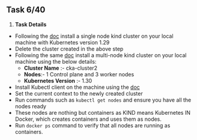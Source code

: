 ## Task 6/40

1. **Task Details**
- Following the [doc](https://kind.sigs.k8s.io/) install a single node kind cluster on your local machine with Kubernetes version 1.29
- Delete the cluster created in the above step
- Following the same [doc](https://kind.sigs.k8s.io/) install a multi-node kind cluster on your local machine using the below details:
    - **Cluster Name** :- cka-cluster2
    - **Nodes**:- 1 Control plane and 3 worker nodes
    - **Kubernetes Version** :- 1.30
- Install Kubectl client on the machine using the [doc]((https://kind.sigs.k8s.io/))
- Set the current context to the newly created cluster
- Run commands such as `kubectl get nodes` and ensure you have all the nodes ready
- These nodes are nothing but containers as KIND means Kubernetes IN Docker, which creates containers and uses them as nodes.
- Run `docker ps` command to verify that all nodes are running as containers.
